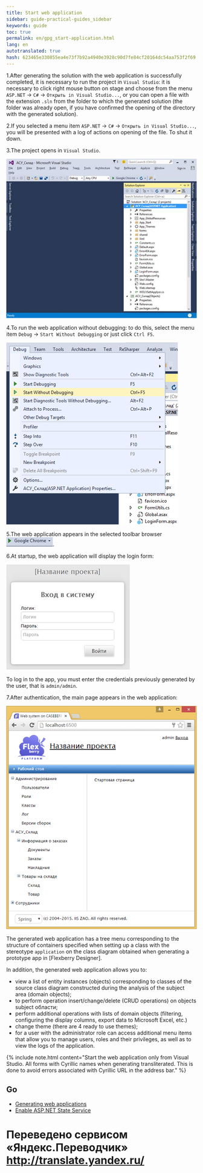 ```yaml
---
title: Start web application
sidebar: guide-practical-guides_sidebar
keywords: guide
toc: true
permalink: en/gpg_start-application.html
lang: en 
autotranslated: true 
hash: 623465e330855ea4e73f7b92a4940e3928c90d7fe84cf20164dc54aa753f2f69
---
```


1.After generating the solution with the web application is successfully completed, it is necessary to run the project in `Visual Studio`: it is necessary to click right mouse button on stage and choose from the menu `ASP.NET` -> `C#` -> `Открыть in Visual Studio...`, or you can open a file with the extension `.sln` from the folder to which the generated solution (the folder was already open, if you have confirmed the opening of the directory with the generated solution).

2.If you selected a menu item `ASP.NET` -> `C#` -> `Открыть in Visual Studio...`, you will be presented with a log of actions on opening of the file. To shut it down.

3.The project opens in `Visual Studio`.

![](/images/pages/guides/flexberry-aspnet/visual-studio.jpg) 

4.To run the web application without debugging: to do this, select the menu item `Debug` -> `Start Without Debugging` or just click `Ctrl F5`.

![](/images/pages/guides/flexberry-aspnet/start-without-debugging.png)

5.The web application appears in the selected toolbar browser ![](/images/pages/guides/flexberry-aspnet/browser.png).

6.At startup, the web application will display the login form:

![](/images/pages/guides/flexberry-aspnet/authentication-form.jpg)

To log in to the app, you must enter the credentials previously generated by the user, that is `admin/admin`.

7.After authentication, the main page appears in the web application:

![](/images/pages/guides/flexberry-aspnet/application.png)

The generated web application has a tree menu corresponding to the structure of containers specified when setting up a class with the stereotype `application` on the class diagram obtained when generating a prototype app in [Flexberry Designer].

In addition, the generated web application allows you to:

* view a list of entity instances (objects) corresponding to classes of the source class diagram constructed during the analysis of the subject area (domain objects);
* to perform operation insert/change/delete (CRUD operations) on objects subject области;
* perform additional operations with lists of domain objects (filtering, configuring the display columns, export data to Microsoft Excel, etc.)
* change theme (there are 4 ready to use themes);
* for a user with the administrator role can access additional menu items that allow you to manage users, roles and their privileges, as well as to view the logs of the application.

{% include note.html content="Start the web application only from Visual Studio. 
All forms with Cyrillic names when generating transliterated. This is done to avoid errors associated with Cyrillic URL in the address bar." %}

## Go

* <i class="fa fa-arrow-left" aria-hidden="true"></i> [Generating web applications](gpg_generation-application.html)
* [Enable ASP.NET State Service](gpg_asp-net-state-service.html) <i class="fa fa-arrow-right" aria-hidden="true"></i> 



 # Переведено сервисом «Яндекс.Переводчик» http://translate.yandex.ru/